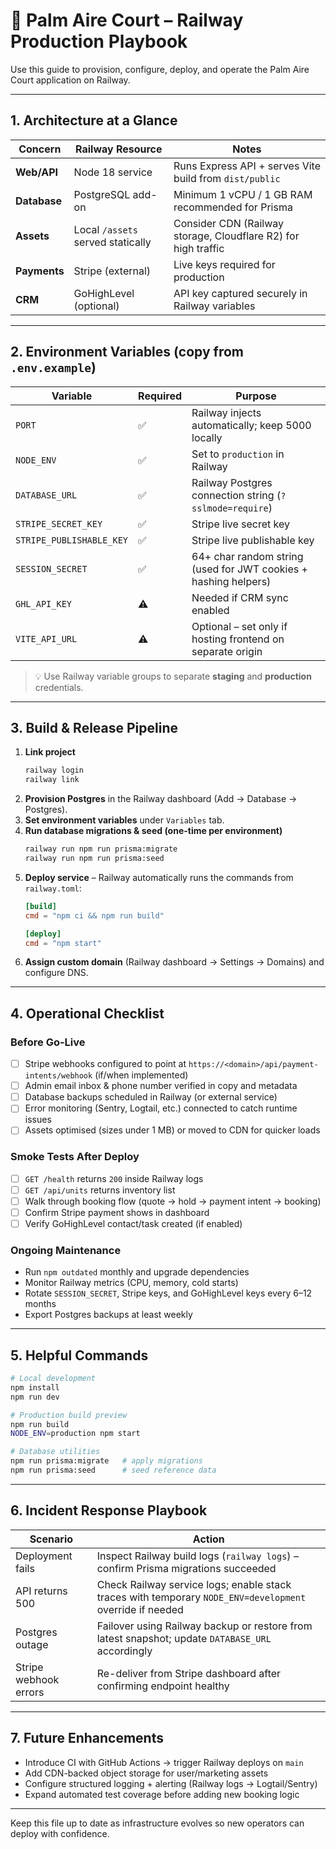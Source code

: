 # 🚀 Palm Aire Court – Railway Production Playbook

Use this guide to provision, configure, deploy, and operate the Palm Aire Court application on Railway.

---

## 1. Architecture at a Glance

| Concern | Railway Resource | Notes |
| --- | --- | --- |
| **Web/API** | Node 18 service | Runs Express API + serves Vite build from `dist/public` |
| **Database** | PostgreSQL add-on | Minimum 1 vCPU / 1 GB RAM recommended for Prisma |
| **Assets** | Local `/assets` served statically | Consider CDN (Railway storage, Cloudflare R2) for high traffic |
| **Payments** | Stripe (external) | Live keys required for production |
| **CRM** | GoHighLevel (optional) | API key captured securely in Railway variables |

---

## 2. Environment Variables (copy from `.env.example`)

| Variable | Required | Purpose |
| --- | --- | --- |
| `PORT` | ✅ | Railway injects automatically; keep 5000 locally |
| `NODE_ENV` | ✅ | Set to `production` in Railway |
| `DATABASE_URL` | ✅ | Railway Postgres connection string (`?sslmode=require`) |
| `STRIPE_SECRET_KEY` | ✅ | Stripe live secret key |
| `STRIPE_PUBLISHABLE_KEY` | ✅ | Stripe live publishable key |
| `SESSION_SECRET` | ✅ | 64+ char random string (used for JWT cookies + hashing helpers) |
| `GHL_API_KEY` | ⚠️ | Needed if CRM sync enabled |
| `VITE_API_URL` | ⚠️ | Optional – set only if hosting frontend on separate origin |

> 💡 Use Railway variable groups to separate **staging** and **production** credentials.

---

## 3. Build & Release Pipeline

1. **Link project**
   ```bash
   railway login
   railway link
   ```
2. **Provision Postgres** in the Railway dashboard (Add → Database → Postgres).
3. **Set environment variables** under `Variables` tab.
4. **Run database migrations & seed (one-time per environment)**
   ```bash
   railway run npm run prisma:migrate
   railway run npm run prisma:seed
   ```
5. **Deploy service** – Railway automatically runs the commands from `railway.toml`:
   ```toml
   [build]
   cmd = "npm ci && npm run build"

   [deploy]
   cmd = "npm start"
   ```
6. **Assign custom domain** (Railway dashboard → Settings → Domains) and configure DNS.

---

## 4. Operational Checklist

### Before Go-Live
- [ ] Stripe webhooks configured to point at `https://<domain>/api/payment-intents/webhook` (if/when implemented)
- [ ] Admin email inbox & phone number verified in copy and metadata
- [ ] Database backups scheduled in Railway (or external service)
- [ ] Error monitoring (Sentry, Logtail, etc.) connected to catch runtime issues
- [ ] Assets optimised (sizes under 1 MB) or moved to CDN for quicker loads

### Smoke Tests After Deploy
- [ ] `GET /health` returns `200` inside Railway logs
- [ ] `GET /api/units` returns inventory list
- [ ] Walk through booking flow (quote → hold → payment intent → booking)
- [ ] Confirm Stripe payment shows in dashboard
- [ ] Verify GoHighLevel contact/task created (if enabled)

### Ongoing Maintenance
- Run `npm outdated` monthly and upgrade dependencies
- Monitor Railway metrics (CPU, memory, cold starts)
- Rotate `SESSION_SECRET`, Stripe keys, and GoHighLevel keys every 6–12 months
- Export Postgres backups at least weekly

---

## 5. Helpful Commands

```bash
# Local development
npm install
npm run dev

# Production build preview
npm run build
NODE_ENV=production npm start

# Database utilities
npm run prisma:migrate   # apply migrations
npm run prisma:seed      # seed reference data
```

---

## 6. Incident Response Playbook

| Scenario | Action |
| --- | --- |
| Deployment fails | Inspect Railway build logs (`railway logs`) – confirm Prisma migrations succeeded |
| API returns 500 | Check Railway service logs; enable stack traces with temporary `NODE_ENV=development` override if needed |
| Postgres outage | Failover using Railway backup or restore from latest snapshot; update `DATABASE_URL` accordingly |
| Stripe webhook errors | Re-deliver from Stripe dashboard after confirming endpoint healthy |

---

## 7. Future Enhancements
- Introduce CI with GitHub Actions → trigger Railway deploys on `main`
- Add CDN-backed object storage for user/marketing assets
- Configure structured logging + alerting (Railway logs → Logtail/Sentry)
- Expand automated test coverage before adding new booking logic

---

Keep this file up to date as infrastructure evolves so new operators can deploy with confidence.
